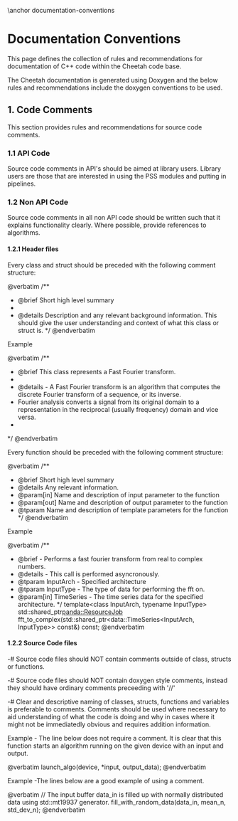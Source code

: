 \anchor documentation-conventions
# Documentation Conventions

This page defines the collection of rules and recommendations for documentation of C++ code within the Cheetah code base.

The Cheetah documentation is generated using Doxygen and the below rules and recommendations include the doxygen conventions to be used.

## 1. Code Comments

This section provides rules and recommendations for source code comments.

### 1.1 API Code

Source code comments in API's should be aimed at library users. Library users are those that are interested in using the PSS modules and putting in pipelines.

### 1.2 Non API Code

Source code comments in all non API code should be written such that it explains functionality clearly. Where possible, provide references to algorithms. 

#### 1.2.1 Header files

Every class and struct should be preceded with the following comment structure:

@verbatim
/**
 * @brief Short high level summary
 *
 * @details Description and any relevant background information. This should give the user understanding and context of what this class or struct is.
 */
 @endverbatim

Example

@verbatim
/**
 * @brief This class represents a Fast Fourier transform.
 *
 * @details - A Fast Fourier transform is an algorithm that computes the discrete Fourier transform of a sequence, or its inverse.
 * Fourier analysis converts a signal from its original domain to a representation in the reciprocal (usually frequency) domain and vice versa.
 *
 */
@endverbatim

Every function should be preceded with the following comment structure:

@verbatim
/**
* @brief Short high level summary
* @details Any relevant information.
* @param[in] Name and description of input parameter to the function
* @param[out] Name and description of output parameter to the function
* @tparam Name and description of template parameters for the function
*/
@endverbatim

Example

@verbatim
/**
* @brief - Performs a fast fourier transform from real to complex numbers.
* @details - This call is performed asyncronously.
* @tparam InputArch - Specified architecture
* @tparam InputType - The type of data for performing the fft on.
* @param[in] TimeSeries - The time series data for the specified architecture.
*/
template<class InputArch, typename InputType>
std::shared_ptr<panda::ResourceJob> fft_to_complex(std::shared_ptr<data::TimeSeries<InputArch, InputType>> const&) const;
@endverbatim

#### 1.2.2 Source Code files

-# Source code files should NOT contain comments outside of class, structs or functions.

-# Source code files should NOT contain doxygen style comments, instead they should have ordinary comments preceeding with '//'

-# Clear and descriptive naming of classes, structs, functions and variables is preferable to comments. Comments should be used where necessary to aid understanding of what the code is doing and why in cases where it might not be immediatedly obvious and requires addition information.

Example - The line below does not require a comment. It is clear that this function starts an algorithm running on the given device with an input and output.

@verbatim
  launch_algo(device, *input, output_data);
@endverbatim

Example -The lines below are a good example of using a comment.

@verbatim
  // The input buffer data_in is filled up with normally distributed data using std::mt19937 generator.
  fill_with_random_data(data_in, mean_n, std_dev_n);
@endverbatim
